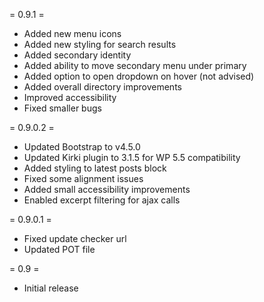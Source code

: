 = 0.9.1 =
* Added new menu icons
* Added new styling for search results
* Added secondary identity
* Added ability to move secondary menu under primary
* Added option to open dropdown on hover (not advised)
* Added overall directory improvements
* Improved accessibility
* Fixed smaller bugs

= 0.9.0.2 =
* Updated Bootstrap to v4.5.0
* Updated Kirki plugin to 3.1.5 for WP 5.5 compatibility
* Added styling to latest posts block
* Fixed some alignment issues
* Added small accessibility improvements
* Enabled excerpt filtering for ajax calls

= 0.9.0.1 =
* Fixed update checker url
* Updated POT file

= 0.9 =
* Initial release